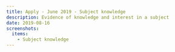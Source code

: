 ```yaml
---
title: Apply - June 2019 - Subject knowledge
description: Evidence of knowledge and interest in a subject
date: 2019-08-16
screenshots:
  items:
    - Subject knowledge
---
```

